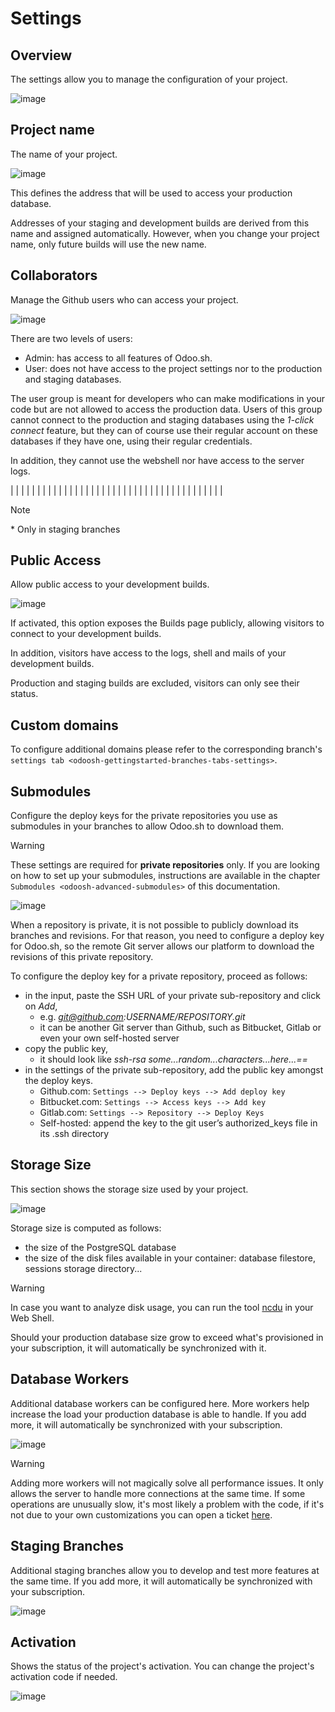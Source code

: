 # Settings

## Overview

The settings allow you to manage the configuration of your project.

![image](settings/interface-settings.png)

## Project name

The name of your project.

![image](settings/interface-settings-projectname.png)

This defines the address that will be used to access your production
database.

Addresses of your staging and development builds are derived from this
name and assigned automatically. However, when you change your project
name, only future builds will use the new name.

## Collaborators

Manage the Github users who can access your project.

![image](settings/interface-settings-collaborators.png)

There are two levels of users:

  - Admin: has access to all features of Odoo.sh.
  - User: does not have access to the project settings nor to the
    production and staging databases.

The user group is meant for developers who can make modifications in
your code but are not allowed to access the production data. Users of
this group cannot connect to the production and staging databases using
the *1-click connect* feature, but they can of course use their regular
account on these databases if they have one, using their regular
credentials.

In addition, they cannot use the webshell nor have access to the server
logs.

|  |
|  |
|  |
|  |
|  |
|  |
|  |
|  |
|  |
|  |
|  |
|  |
|  |
|  |
|  |
|  |
|  |
|  |
|  |
|  |

<div class="note">

<div class="title">

Note

</div>

\* Only in staging branches

</div>

## Public Access

Allow public access to your development builds.

![image](settings/interface-settings-public.png)

If activated, this option exposes the Builds page publicly, allowing
visitors to connect to your development builds.

In addition, visitors have access to the logs, shell and mails of your
development builds.

Production and staging builds are excluded, visitors can only see their
status.

## Custom domains

To configure additional domains please refer to the corresponding
branch's `settings tab
<odoosh-gettingstarted-branches-tabs-settings>`.

## Submodules

Configure the deploy keys for the private repositories you use as
submodules in your branches to allow Odoo.sh to download them.

<div class="warning">

<div class="title">

Warning

</div>

These settings are required for **private repositories** only. If you
are looking on how to set up your submodules, instructions are available
in the chapter `Submodules
<odoosh-advanced-submodules>` of this documentation.

</div>

![image](settings/interface-settings-submodules.png)

When a repository is private, it is not possible to publicly download
its branches and revisions. For that reason, you need to configure a
deploy key for Odoo.sh, so the remote Git server allows our platform to
download the revisions of this private repository.

To configure the deploy key for a private repository, proceed as
follows:

  - in the input, paste the SSH URL of your private sub-repository and
    click on *Add*,
      - e.g. *git@github.com:USERNAME/REPOSITORY.git*
      - it can be another Git server than Github, such as Bitbucket,
        Gitlab or even your own self-hosted server
  - copy the public key,
      - it should look like *ssh-rsa
        some...random...characters...here...==*
  - in the settings of the private sub-repository, add the public key
    amongst the deploy keys.
      - Github.com: `Settings --> Deploy keys --> Add deploy key`
      - Bitbucket.com: `Settings --> Access keys --> Add key`
      - Gitlab.com: `Settings --> Repository --> Deploy Keys`
      - Self-hosted: append the key to the git user’s authorized\_keys
        file in its .ssh directory

## Storage Size

This section shows the storage size used by your project.

![image](settings/interface-settings-storage.png)

Storage size is computed as follows:

  - the size of the PostgreSQL database
  - the size of the disk files available in your container: database
    filestore, sessions storage directory...

<div class="warning">

<div class="title">

Warning

</div>

In case you want to analyze disk usage, you can run the tool
[ncdu](https://dev.yorhel.nl/ncdu/man) in your Web Shell.

</div>

Should your production database size grow to exceed what's provisioned
in your subscription, it will automatically be synchronized with it.

## Database Workers

Additional database workers can be configured here. More workers help
increase the load your production database is able to handle. If you add
more, it will automatically be synchronized with your subscription.

![image](settings/interface-settings-workers.png)

<div class="warning">

<div class="title">

Warning

</div>

Adding more workers will not magically solve all performance issues. It
only allows the server to handle more connections at the same time. If
some operations are unusually slow, it's most likely a problem with the
code, if it's not due to your own customizations you can open a ticket
[here](https://www.odoo.com/help).

</div>

## Staging Branches

Additional staging branches allow you to develop and test more features
at the same time. If you add more, it will automatically be synchronized
with your subscription.

![image](settings/interface-settings-staging-branches.png)

## Activation

Shows the status of the project's activation. You can change the
project's activation code if needed.

![image](settings/interface-settings-activation.png)
